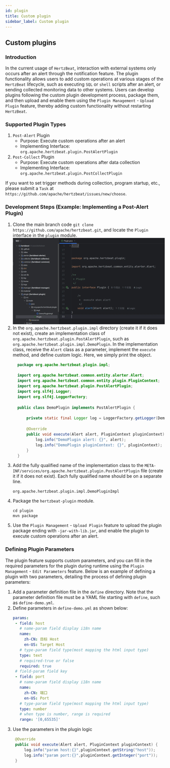 ```yaml
---
id: plugin
title: Custom plugin
sidebar_label: Custom plugin
---
```


## Custom plugins
### Introduction

In the current usage of `HertzBeat`, interaction with external systems only occurs after an alert through the notification feature. The plugin functionality allows users to add custom operations at various stages of the `HertzBeat` lifecycle, such as executing `SQL` or `shell` scripts after an alert, or sending collected monitoring data to other systems. Users can develop plugins following the custom plugin development process, package them, and then upload and enable them using the `Plugin Management` - `Upload Plugin` feature, thereby adding custom functionality without restarting `HertzBeat`.

### Supported Plugin Types

1. `Post-Alert` Plugin
    - Purpose: Execute custom operations after an alert
    - Implementing Interface: `org.apache.hertzbeat.plugin.PostAlertPlugin`
2. `Post-Collect` Plugin
    - Purpose: Execute custom operations after data collection
    - Implementing Interface: `org.apache.hertzbeat.plugin.PostCollectPlugin`

If you want to set trigger methods during collection, program startup, etc., please submit a `Task` at `https://github.com/apache/hertzbeat/issues/new/choose`.

### Development Steps (Example: Implementing a Post-Alert Plugin)

1. Clone the main branch code `git clone https://github.com/apache/hertzbeat.git`, and locate the `Plugin` interface in the `plugin` module.
   ![plugin-1.png](/img/docs/help/plugin-1.png)
2. In the `org.apache.hertzbeat.plugin.impl` directory (create it if it does not exist), create an implementation class of `org.apache.hertzbeat.plugin.PostAlertPlugin`, such as `org.apache.hertzbeat.plugin.impl.DemoPlugin`. In the implementation class, receive the `Alert` class as a parameter, implement the `execute` method, and define custom logic. Here, we simply print the object.
   ```java
     package org.apache.hertzbeat.plugin.impl;
     
     import org.apache.hertzbeat.common.entity.alerter.Alert;
     import org.apache.hertzbeat.common.entity.plugin.PluginContext;
     import org.apache.hertzbeat.plugin.PostAlertPlugin;
     import org.slf4j.Logger;
     import org.slf4j.LoggerFactory;
     
     public class DemoPlugin implements PostAlertPlugin {
     
         private static final Logger log = LoggerFactory.getLogger(DemoPlugin.class);
     
         @Override
         public void execute(Alert alert, PluginContext pluginContext) {
             log.info("DemoPlugin alert: {}", alert);
             log.info("DemoPlugin pluginContext: {}", pluginContext);
         }
     }
   ```
3. Add the fully qualified name of the implementation class to the `META-INF/services/org.apache.hertzbeat.plugin.PostAlertPlugin` file (create it if it does not exist). Each fully qualified name should be on a separate line.
   ```shell
   org.apache.hertzbeat.plugin.impl.DemoPluginImpl
   ```
4. Package the `hertzbeat-plugin` module.
   ```shell
   cd plugin
   mvn package
   ```
5. Use the `Plugin Management` - `Upload Plugin` feature to upload the plugin package ending with `-jar-with-lib.jar`, and enable the plugin to execute custom operations after an alert.

### Defining Plugin Parameters

The plugin feature supports custom parameters, and you can fill in the required parameters for the plugin during runtime using the `Plugin Management` - `Edit Parameters` feature.
Below is an example of defining a plugin with two parameters, detailing the process of defining plugin parameters:

1. Add a parameter definition file in the `define` directory. Note that the parameter definition file must be a YAML file starting with `define`, such as `define-demo.yml`.
2. Define parameters in `define-demo.yml` as shown below:
    ```yaml
   params:
     - field: host
       # name-param field display i18n name
       name:
         zh-CN: 目标 Host
         en-US: Target Host
       # type-param field type(most mapping the html input type)
       type: text
       # required-true or false
       required: true
     # field-param field key
     - field: port
       # name-param field display i18n name
       name:
         zh-CN: 端口
         en-US: Port
       # type-param field type(most mapping the html input type)
       type: number
       # when type is number, range is required
       range: '[0,65535]'
    ```
3. Use the parameters in the plugin logic
   ```java
    @Override
    public void execute(Alert alert, PluginContext pluginContext) {
        log.info("param host:{}",pluginContext.getString("host"));
        log.info("param port:{}",pluginContext.getInteger("port"));
    }
   ```
